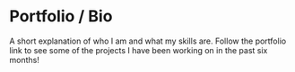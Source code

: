# Portfolio / Bio

A short explanation of who I am and what my skills are. Follow the portfolio link to see some of the projects I have been working on in the past six months!
